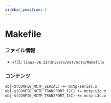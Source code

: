 ```yaml
---
sidebar_position: 2
---
```

# Makefile

### ファイル情報

- パス: `linux-v6.12/drivers/net/mctp/Makefile`

### コンテンツ

```txt
obj-$(CONFIG_MCTP_SERIAL) += mctp-serial.o
obj-$(CONFIG_MCTP_TRANSPORT_I2C) += mctp-i2c.o
obj-$(CONFIG_MCTP_TRANSPORT_I3C) += mctp-i3c.o

```
